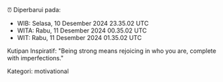 ⏰ Diperbarui pada:
- WIB: Selasa, 10 Desember 2024 23.35.02 UTC
- WITA: Rabu, 11 Desember 2024 00.35.02 UTC
- WIT: Rabu, 11 Desember 2024 01.35.02 UTC

Kutipan Inspiratif:
"Being strong means rejoicing in who you are, complete with imperfections."


Kategori: motivational

